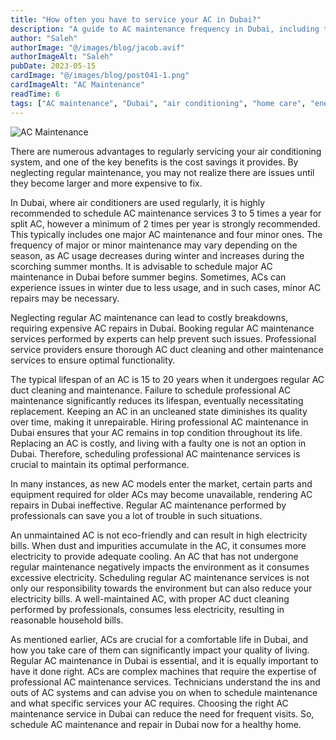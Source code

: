 ```yaml
---
title: "How often you have to service your AC in Dubai?"
description: "A guide to AC maintenance frequency in Dubai, including tips for servicing, duct cleaning, and maximizing AC lifespan and efficiency."
author: "Saleh"
authorImage: "@/images/blog/jacob.avif"
authorImageAlt: "Saleh"
pubDate: 2023-05-15
cardImage: "@/images/blog/post041-1.png"
cardImageAlt: "AC Maintenance"
readTime: 6
tags: ["AC maintenance", "Dubai", "air conditioning", "home care", "energy efficiency"]
---
```



![AC Maintenance](@/images/blog/post041-1.png "AC Maintenance")

There are numerous advantages to regularly servicing your air conditioning system, and one of the key benefits is the cost savings it provides. By neglecting regular maintenance, you may not realize there are issues until they become larger and more expensive to fix.

In Dubai, where air conditioners are used regularly, it is highly recommended to schedule AC maintenance services 3 to 5 times a year for split AC, however a minimum of 2 times per year is strongly recommended. This typically includes one major AC maintenance and four minor ones. The frequency of major or minor maintenance may vary depending on the season, as AC usage decreases during winter and increases during the scorching summer months. It is advisable to schedule major AC maintenance in Dubai before summer begins. Sometimes, ACs can experience issues in winter due to less usage, and in such cases, minor AC repairs may be necessary.

Neglecting regular AC maintenance can lead to costly breakdowns, requiring expensive AC repairs in Dubai. Booking regular AC maintenance services performed by experts can help prevent such issues. Professional service providers ensure thorough AC duct cleaning and other maintenance services to ensure optimal functionality.

The typical lifespan of an AC is 15 to 20 years when it undergoes regular AC duct cleaning and maintenance. Failure to schedule professional AC maintenance significantly reduces its lifespan, eventually necessitating replacement. Keeping an AC in an uncleaned state diminishes its quality over time, making it unrepairable. Hiring professional AC maintenance in Dubai ensures that your AC remains in top condition throughout its life. Replacing an AC is costly, and living with a faulty one is not an option in Dubai. Therefore, scheduling professional AC maintenance services is crucial to maintain its optimal performance.

In many instances, as new AC models enter the market, certain parts and equipment required for older ACs may become unavailable, rendering AC repairs in Dubai ineffective. Regular AC maintenance performed by professionals can save you a lot of trouble in such situations.

An unmaintained AC is not eco-friendly and can result in high electricity bills. When dust and impurities accumulate in the AC, it consumes more electricity to provide adequate cooling. An AC that has not undergone regular maintenance negatively impacts the environment as it consumes excessive electricity. Scheduling regular AC maintenance services is not only our responsibility towards the environment but can also reduce your electricity bills. A well-maintained AC, with proper AC duct cleaning performed by professionals, consumes less electricity, resulting in reasonable household bills.

As mentioned earlier, ACs are crucial for a comfortable life in Dubai, and how you take care of them can significantly impact your quality of living. Regular AC maintenance in Dubai is essential, and it is equally important to have it done right. ACs are complex machines that require the expertise of professional AC maintenance services. Technicians understand the ins and outs of AC systems and can advise you on when to schedule maintenance and what specific services your AC requires. Choosing the right AC maintenance service in Dubai can reduce the need for frequent visits. So, schedule AC maintenance and repair in Dubai now for a healthy home.